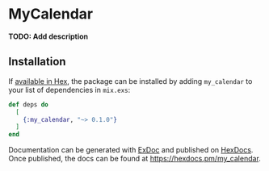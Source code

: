 # MyCalendar

**TODO: Add description**

## Installation

If [available in Hex](https://hex.pm/docs/publish), the package can be installed
by adding `my_calendar` to your list of dependencies in `mix.exs`:

```elixir
def deps do
  [
    {:my_calendar, "~> 0.1.0"}
  ]
end
```

Documentation can be generated with [ExDoc](https://github.com/elixir-lang/ex_doc)
and published on [HexDocs](https://hexdocs.pm). Once published, the docs can
be found at <https://hexdocs.pm/my_calendar>.

